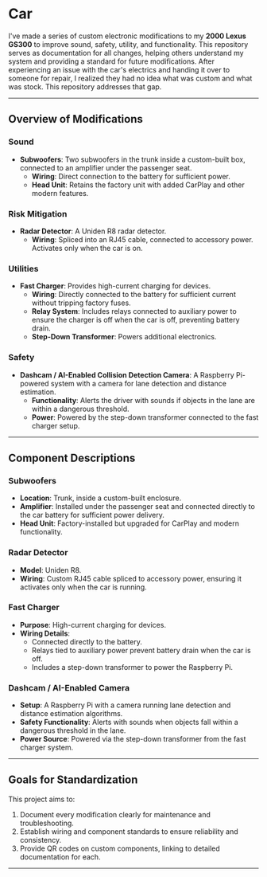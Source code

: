 # Car

I've made a series of custom electronic modifications to my **2000 Lexus GS300** to improve sound, safety, utility, and functionality. This repository serves as documentation for all changes, helping others understand my system and providing a standard for future modifications. After experiencing an issue with the car's electrics and handing it over to someone for repair, I realized they had no idea what was custom and what was stock. This repository addresses that gap.

---

## Overview of Modifications

### **Sound**
- **Subwoofers**: Two subwoofers in the trunk inside a custom-built box, connected to an amplifier under the passenger seat.  
  - **Wiring**: Direct connection to the battery for sufficient power.  
  - **Head Unit**: Retains the factory unit with added CarPlay and other modern features.

### **Risk Mitigation**
- **Radar Detector**: A Uniden R8 radar detector.  
  - **Wiring**: Spliced into an RJ45 cable, connected to accessory power. Activates only when the car is on.

### **Utilities**
- **Fast Charger**: Provides high-current charging for devices.  
  - **Wiring**: Directly connected to the battery for sufficient current without tripping factory fuses.  
  - **Relay System**: Includes relays connected to auxiliary power to ensure the charger is off when the car is off, preventing battery drain.  
  - **Step-Down Transformer**: Powers additional electronics.

### **Safety**
- **Dashcam / AI-Enabled Collision Detection Camera**: A Raspberry Pi-powered system with a camera for lane detection and distance estimation.  
  - **Functionality**: Alerts the driver with sounds if objects in the lane are within a dangerous threshold.  
  - **Power**: Powered by the step-down transformer connected to the fast charger setup.

---

## Component Descriptions

### **Subwoofers**
- **Location**: Trunk, inside a custom-built enclosure.
- **Amplifier**: Installed under the passenger seat and connected directly to the car battery for sufficient power delivery.
- **Head Unit**: Factory-installed but upgraded for CarPlay and modern functionality.

### **Radar Detector**
- **Model**: Uniden R8.
- **Wiring**: Custom RJ45 cable spliced to accessory power, ensuring it activates only when the car is running.

### **Fast Charger**
- **Purpose**: High-current charging for devices.
- **Wiring Details**:
  - Connected directly to the battery.
  - Relays tied to auxiliary power prevent battery drain when the car is off.
  - Includes a step-down transformer to power the Raspberry Pi.

### **Dashcam / AI-Enabled Camera**
- **Setup**: A Raspberry Pi with a camera running lane detection and distance estimation algorithms.
- **Safety Functionality**: Alerts with sounds when objects fall within a dangerous threshold in the lane.
- **Power Source**: Powered via the step-down transformer from the fast charger system.

---

## Goals for Standardization
This project aims to:
1. Document every modification clearly for maintenance and troubleshooting.
2. Establish wiring and component standards to ensure reliability and consistency.
3. Provide QR codes on custom components, linking to detailed documentation for each.

---
